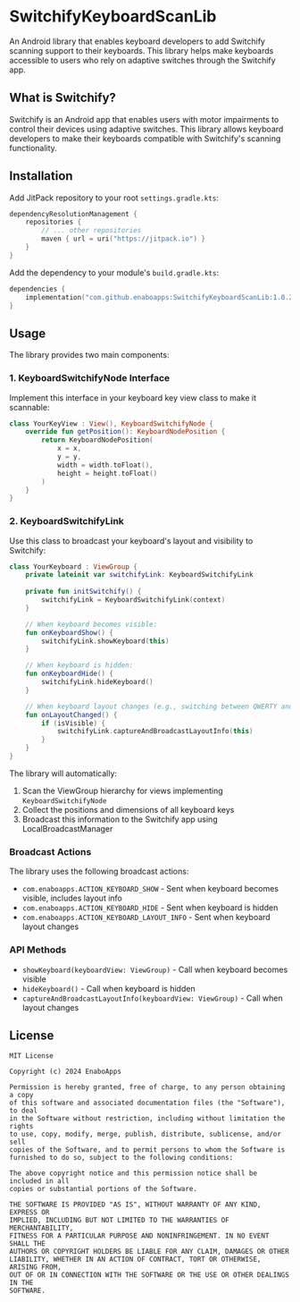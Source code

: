 # SwitchifyKeyboardScanLib

An Android library that enables keyboard developers to add Switchify scanning support to their keyboards. This library helps make keyboards accessible to users who rely on adaptive switches through the Switchify app.

## What is Switchify?

Switchify is an Android app that enables users with motor impairments to control their devices using adaptive switches. This library allows keyboard developers to make their keyboards compatible with Switchify's scanning functionality.

## Installation

Add JitPack repository to your root `settings.gradle.kts`:

```kotlin
dependencyResolutionManagement {
    repositories {
        // ... other repositories
        maven { url = uri("https://jitpack.io") }
    }
}
```

Add the dependency to your module's `build.gradle.kts`:

```kotlin
dependencies {
    implementation("com.github.enaboapps:SwitchifyKeyboardScanLib:1.0.2")
}
```

## Usage

The library provides two main components:

### 1. KeyboardSwitchifyNode Interface
Implement this interface in your keyboard key view class to make it scannable:

```kotlin
class YourKeyView : View(), KeyboardSwitchifyNode {
    override fun getPosition(): KeyboardNodePosition {
        return KeyboardNodePosition(
            x = x,
            y = y,
            width = width.toFloat(),
            height = height.toFloat()
        )
    }
}
```

### 2. KeyboardSwitchifyLink
Use this class to broadcast your keyboard's layout and visibility to Switchify:

```kotlin
class YourKeyboard : ViewGroup {
    private lateinit var switchifyLink: KeyboardSwitchifyLink
    
    private fun initSwitchify() {
        switchifyLink = KeyboardSwitchifyLink(context)
    }

    // When keyboard becomes visible:
    fun onKeyboardShow() {
        switchifyLink.showKeyboard(this)
    }

    // When keyboard is hidden:
    fun onKeyboardHide() {
        switchifyLink.hideKeyboard()
    }

    // When keyboard layout changes (e.g., switching between QWERTY and numbers):
    fun onLayoutChanged() {
        if (isVisible) {
            switchifyLink.captureAndBroadcastLayoutInfo(this)
        }
    }
}
```

The library will automatically:
1. Scan the ViewGroup hierarchy for views implementing `KeyboardSwitchifyNode`
2. Collect the positions and dimensions of all keyboard keys
3. Broadcast this information to the Switchify app using LocalBroadcastManager

### Broadcast Actions
The library uses the following broadcast actions:
- `com.enaboapps.ACTION_KEYBOARD_SHOW` - Sent when keyboard becomes visible, includes layout info
- `com.enaboapps.ACTION_KEYBOARD_HIDE` - Sent when keyboard is hidden
- `com.enaboapps.ACTION_KEYBOARD_LAYOUT_INFO` - Sent when keyboard layout changes

### API Methods
- `showKeyboard(keyboardView: ViewGroup)` - Call when keyboard becomes visible
- `hideKeyboard()` - Call when keyboard is hidden
- `captureAndBroadcastLayoutInfo(keyboardView: ViewGroup)` - Call when layout changes

## License

```
MIT License

Copyright (c) 2024 EnaboApps

Permission is hereby granted, free of charge, to any person obtaining a copy
of this software and associated documentation files (the "Software"), to deal
in the Software without restriction, including without limitation the rights
to use, copy, modify, merge, publish, distribute, sublicense, and/or sell
copies of the Software, and to permit persons to whom the Software is
furnished to do so, subject to the following conditions:

The above copyright notice and this permission notice shall be included in all
copies or substantial portions of the Software.

THE SOFTWARE IS PROVIDED "AS IS", WITHOUT WARRANTY OF ANY KIND, EXPRESS OR
IMPLIED, INCLUDING BUT NOT LIMITED TO THE WARRANTIES OF MERCHANTABILITY,
FITNESS FOR A PARTICULAR PURPOSE AND NONINFRINGEMENT. IN NO EVENT SHALL THE
AUTHORS OR COPYRIGHT HOLDERS BE LIABLE FOR ANY CLAIM, DAMAGES OR OTHER
LIABILITY, WHETHER IN AN ACTION OF CONTRACT, TORT OR OTHERWISE, ARISING FROM,
OUT OF OR IN CONNECTION WITH THE SOFTWARE OR THE USE OR OTHER DEALINGS IN THE
SOFTWARE.
``` 